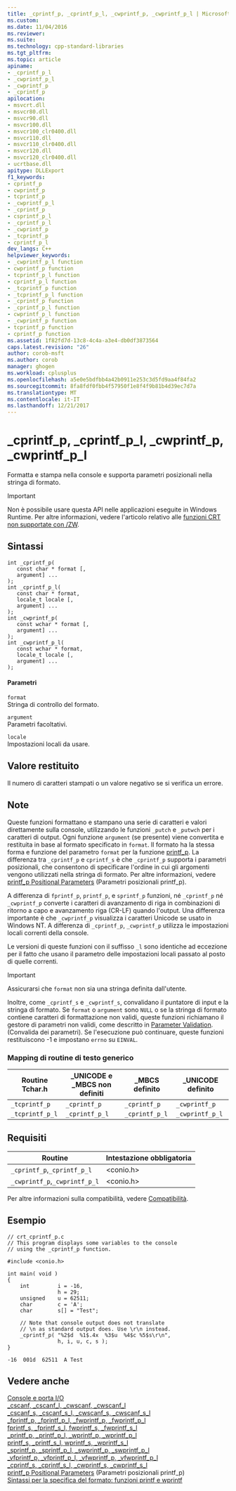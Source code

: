 ```yaml
---
title: _cprintf_p, _cprintf_p_l, _cwprintf_p, _cwprintf_p_l | Microsoft Docs
ms.custom: 
ms.date: 11/04/2016
ms.reviewer: 
ms.suite: 
ms.technology: cpp-standard-libraries
ms.tgt_pltfrm: 
ms.topic: article
apiname:
- _cprintf_p_l
- _cwprintf_p_l
- _cwprintf_p
- _cprintf_p
apilocation:
- msvcrt.dll
- msvcr80.dll
- msvcr90.dll
- msvcr100.dll
- msvcr100_clr0400.dll
- msvcr110.dll
- msvcr110_clr0400.dll
- msvcr120.dll
- msvcr120_clr0400.dll
- ucrtbase.dll
apitype: DLLExport
f1_keywords:
- cprintf_p
- cwprintf_p
- tcprintf_p
- _cwprintf_p_l
- _cprintf_p
- csprintf_p_l
- _cprintf_p_l
- _cwprintf_p
- _tcprintf_p
- cprintf_p_l
dev_langs: C++
helpviewer_keywords:
- _cwprintf_p_l function
- cwprintf_p function
- tcprintf_p_l function
- cprintf_p_l function
- _tcprintf_p function
- _tcprintf_p_l function
- _cprintf_p function
- _cprintf_p_l function
- cwprintf_p_l function
- _cwprintf_p function
- tcprintf_p function
- cprintf_p function
ms.assetid: 1f82fd7d-13c8-4c4a-a3e4-db0df3873564
caps.latest.revision: "26"
author: corob-msft
ms.author: corob
manager: ghogen
ms.workload: cplusplus
ms.openlocfilehash: a5e0e5bdfbb4a42b0911e253c3d5fd9aa4f84fa2
ms.sourcegitcommit: 8fa8fdf0fbb4f57950f1e8f4f9b81b4d39ec7d7a
ms.translationtype: MT
ms.contentlocale: it-IT
ms.lasthandoff: 12/21/2017
---
```

# <a name="cprintfp-cprintfpl-cwprintfp-cwprintfpl"></a>_cprintf_p, _cprintf_p_l, _cwprintf_p, _cwprintf_p_l
Formatta e stampa nella console e supporta parametri posizionali nella stringa di formato.  
  
> [!IMPORTANT]
>  Non è possibile usare questa API nelle applicazioni eseguite in Windows Runtime. Per altre informazioni, vedere l'articolo relativo alle [funzioni CRT non supportate con /ZW](http://msdn.microsoft.com/library/windows/apps/jj606124.aspx).  
  
## <a name="syntax"></a>Sintassi  
  
```  
int _cprintf_p(   
   const char * format [,   
   argument] ...   
);  
int _cprintf_p_l(   
   const char * format,  
   locale_t locale [,   
   argument] ...   
);  
int _cwprintf_p(  
   const wchar * format [,   
   argument] ...  
);  
int _cwprintf_p_l(  
   const wchar * format,  
   locale_t locale [,  
   argument] ...  
);  
```  
  
#### <a name="parameters"></a>Parametri  
 `format`  
 Stringa di controllo del formato.  
  
 `argument`  
 Parametri facoltativi.  
  
 `locale`  
 Impostazioni locali da usare.  
  
## <a name="return-value"></a>Valore restituito  
 Il numero di caratteri stampati o un valore negativo se si verifica un errore.  
  
## <a name="remarks"></a>Note  
 Queste funzioni formattano e stampano una serie di caratteri e valori direttamente sulla console, utilizzando le funzioni `_putch` e `_putwch` per i caratteri di output. Ogni funzione `argument` (se presente) viene convertita e restituita in base al formato specificato in `format`. Il formato ha la stessa forma e funzione del parametro `format` per la funzione [printf_p](../../c-runtime-library/format-specification-syntax-printf-and-wprintf-functions.md). La differenza tra `_cprintf_p` e `cprintf_s` è che `_cprintf_p` supporta i parametri posizionali, che consentono di specificare l'ordine in cui gli argomenti vengono utilizzati nella stringa di formato. Per altre informazioni, vedere [printf_p Positional Parameters](../../c-runtime-library/printf-p-positional-parameters.md) (Parametri posizionali printf_p).  
  
 A differenza di `fprintf_p`, `printf_p`, e `sprintf_p` funzioni, né `_cprintf_p` né `_cwprintf_p` converte i caratteri di avanzamento di riga in combinazioni di ritorno a capo e avanzamento riga (CR-LF) quando l'output. Una differenza importante è che `_cwprintf_p` visualizza i caratteri Unicode se usato in Windows NT. A differenza di `_cprintf_p`, `_cwprintf_p` utilizza le impostazioni locali correnti della console.  
  
 Le versioni di queste funzioni con il suffisso `_l` sono identiche ad eccezione per il fatto che usano il parametro delle impostazioni locali passato al posto di quelle correnti.  
  
> [!IMPORTANT]
>  Assicurarsi che `format` non sia una stringa definita dall'utente.  
  
 Inoltre, come `_cprintf_s` e `_cwprintf_s`, convalidano il puntatore di input e la stringa di formato. Se `format` o `argument` sono `NULL` o se la stringa di formato contiene caratteri di formattazione non validi, queste funzioni richiamano il gestore di parametri non validi, come descritto in [Parameter Validation](../../c-runtime-library/parameter-validation.md). (Convalida dei parametri). Se l'esecuzione può continuare, queste funzioni restituiscono -1 e impostano `errno` su `EINVAL`.  
  
### <a name="generic-text-routine-mappings"></a>Mapping di routine di testo generico  
  
|Routine Tchar.h|_UNICODE e _MBCS non definiti|_MBCS definito|_UNICODE definito|  
|---------------------|--------------------------------------|--------------------|-----------------------|  
|`_tcprintf_p`|`_cprintf_p`|`_cprintf_p`|`_cwprintf_p`|  
|`_tcprintf_p_l`|`_cprintf_p_l`|`_cprintf_p_l`|`_cwprintf_p_l`|  
  
## <a name="requirements"></a>Requisiti  
  
|Routine|Intestazione obbligatoria|  
|-------------|---------------------|  
|`_cprintf_p`,`_cprintf_p_l`|\<conio.h>|  
|`_cwprintf_p`,`_cwprintf_p_l`|\<conio.h>|  
  
 Per altre informazioni sulla compatibilità, vedere [Compatibilità](../../c-runtime-library/compatibility.md).  
  
## <a name="example"></a>Esempio  
  
```  
// crt_cprintf_p.c  
// This program displays some variables to the console  
// using the _cprintf_p function.  
  
#include <conio.h>  
  
int main( void )  
{  
    int         i = -16,  
                h = 29;  
    unsigned    u = 62511;  
    char        c = 'A';  
    char        s[] = "Test";  
  
    // Note that console output does not translate  
    // \n as standard output does. Use \r\n instead.  
    _cprintf_p( "%2$d  %1$.4x  %3$u  %4$c %5$s\r\n",   
                h, i, u, c, s );  
}  
```  
  
```Output  
-16  001d  62511  A Test  
```  
  
## <a name="see-also"></a>Vedere anche  
 [Console e porta I/O](../../c-runtime-library/console-and-port-i-o.md)   
 [_cscanf, _cscanf_l, _cwscanf, _cwscanf_l](../../c-runtime-library/reference/cscanf-cscanf-l-cwscanf-cwscanf-l.md)   
 [_cscanf_s, _cscanf_s_l, _cwscanf_s, _cwscanf_s_l](../../c-runtime-library/reference/cscanf-s-cscanf-s-l-cwscanf-s-cwscanf-s-l.md)   
 [_fprintf_p, _fprintf_p_l, _fwprintf_p, _fwprintf_p_l](../../c-runtime-library/reference/fprintf-p-fprintf-p-l-fwprintf-p-fwprintf-p-l.md)   
 [fprintf_s, _fprintf_s_l, fwprintf_s, _fwprintf_s_l](../../c-runtime-library/reference/fprintf-s-fprintf-s-l-fwprintf-s-fwprintf-s-l.md)   
 [_printf_p, _printf_p_l, _wprintf_p, _wprintf_p_l](../../c-runtime-library/reference/printf-p-printf-p-l-wprintf-p-wprintf-p-l.md)   
 [printf_s, _printf_s_l, wprintf_s, _wprintf_s_l](../../c-runtime-library/reference/printf-s-printf-s-l-wprintf-s-wprintf-s-l.md)   
 [_sprintf_p, _sprintf_p_l, _swprintf_p, _swprintf_p_l](../../c-runtime-library/reference/sprintf-p-sprintf-p-l-swprintf-p-swprintf-p-l.md)   
 [_vfprintf_p, _vfprintf_p_l, _vfwprintf_p, _vfwprintf_p_l](../../c-runtime-library/reference/vfprintf-p-vfprintf-p-l-vfwprintf-p-vfwprintf-p-l.md)   
 [_cprintf_s, _cprintf_s_l, _cwprintf_s, _cwprintf_s_l](../../c-runtime-library/reference/cprintf-s-cprintf-s-l-cwprintf-s-cwprintf-s-l.md)   
 [printf_p Positional Parameters](../../c-runtime-library/printf-p-positional-parameters.md)  (Parametri posizionali printf_p)  
 [Sintassi per la specifica del formato: funzioni printf e wprintf](../../c-runtime-library/format-specification-syntax-printf-and-wprintf-functions.md)